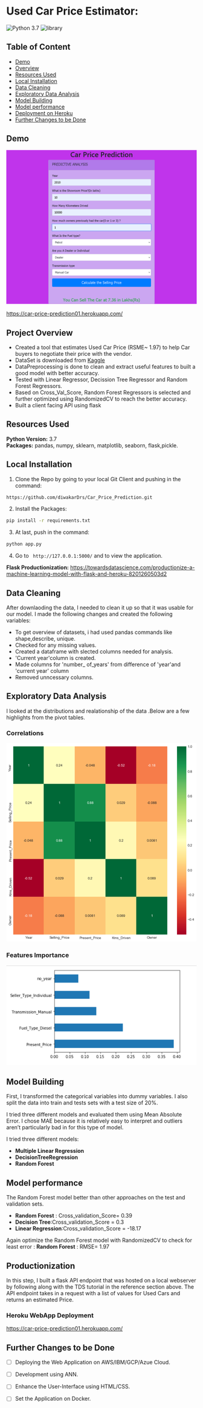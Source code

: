 # Used Car Price Estimator: 
 ![Python 3.7](https://img.shields.io/badge/Python-3.7-brightgreen.svg) ![library](https://img.shields.io/badge/Library-sklearn-orange.svg)
## Table of Content
  * [Demo](#demo)
  * [Overview](#project-overview)
  * [Resources Used](#resources-used)
  * [Local Installation](#local-installation)
  * [Data Cleaning](#data-cleaning)
  * [Exploratory Data Analysis](#exploratory-data-analysis)
  * [Model Building](#model-building)
  * [Model performance](#model-performance)
  * [Deployment on Heroku](#heroku-webApp-deployment)
  * [Further Changes to be Done](#further-changes-to-be-done)
  
## Demo
![alt text](ReadmeResources/car_price_prediction_herokuapp.png "Herokuapp")

https://car-price-prediction01.herokuapp.com/

## Project Overview 
* Created a tool that estimates Used Car Price (RSME~ 1.97) to help Car buyers to negotiate their price with the vendor.
* DataSet is downloaded from [Kaggle](https://www.kaggle.com/nehalbirla/vehicle-dataset-from-cardekho)
* DataPreprocessing is done to  clean and extract useful features to built a good model with better accuracy.
* Tested with Linear Regressor, Decission Tree Regressor and  Random Forest Regressors.
* Based on Cross_Val_Score, Random Forest Regressors is selected and further optimized  using RandomizedCV to reach the better accuracy.
* Built a client facing API using flask 

## Resources Used 
**Python Version:** 3.7  
**Packages:** pandas, numpy, sklearn, matplotlib, seaborn, flask,pickle.

## Local Installation
1. Clone the Repo by going to your local Git Client and pushing in the command: 
```sh
https://github.com/diwakarDrs/Car_Price_Prediction.git
```
2. Install the Packages: 
```sh
pip install -r requirements.txt
```
3. At last, push in the command:
```sh
python app.py
```
4. Go to ` http://127.0.0.1:5000/` and to view the application.

**Flask Productionization:** https://towardsdatascience.com/productionize-a-machine-learning-model-with-flask-and-heroku-8201260503d2

## Data Cleaning
After downlaoding the data, I needed to clean it up so that it was usable for our model. I made the following changes and created the following variables:

*	To get overview of datasets, i had used pandas commands like shape,describe, unique.
*	Checked for any missing values.
*	Created a dataframe with slected columns needed for analysis.
*	'Current year'column is created.
*	Made columns for 'number_ of_years' from difference of 'year'and 'current year' column
*	Removed  unncessary columns.

## Exploratory Data Analysis
I looked at the distributions and realationship of the data .Below are a few highlights from the pivot tables. 
### Correlations
![alt text](ReadmeResources/corr.png "Correlations")
### Features Importance
![alt text](ReadmeResources/feature_imp.PNG "Features Importance")

## Model Building 
First, I transformed the categorical variables into dummy variables. I also split the data into train and tests sets with a test size of 20%.   

I tried three different models and evaluated them using Mean Absolute Error. I chose MAE because it is relatively easy to interpret and outliers aren’t particularly bad in for this type of model.   

I tried three different models:
*	**Multiple Linear Regression** 
*	**DecisionTreeRegression** 
*	**Random Forest** 

## Model performance
The Random Forest model better than other approaches on the test and validation sets. 
*	**Random Forest** : Cross_validation_Score= 0.39
*	**Decision Tree**:Cross_validation_Score = 0.3
*	**Linear Regression**:Cross_validation_Score = -18.17

Again optimize the Random Forest model with RandomizedCV  to check for least error :
  **Random Forest** : RMSE= 1.97
  
  
## Productionization 
In this step, I built a flask API endpoint that was hosted on a local webserver by following along with the TDS tutorial in the reference section above. The API endpoint takes in a request with a list of values for Used Cars and returns an estimated Price. 


### Heroku WebApp Deployment

https://car-price-prediction01.herokuapp.com/

##  Further Changes to be Done

- [ ] Deploying the Web Application on AWS/IBM/GCP/Azue Cloud.
- [ ] Development using ANN.
- [ ] Enhance the User-Interface using HTML/CSS.
- [ ] Set the Application on Docker.




